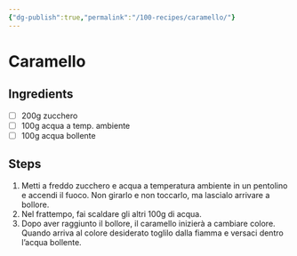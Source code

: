 ```yaml
---
{"dg-publish":true,"permalink":"/100-recipes/caramello/"}
---
```


# Caramello
## Ingredients
- [ ] 200g zucchero
- [ ] 100g acqua a temp. ambiente
- [ ] 100g acqua bollente
## Steps
1. Metti a freddo zucchero e acqua a temperatura ambiente in un pentolino e accendi il fuoco. Non girarlo e non toccarlo, ma lascialo arrivare a bollore. 
2. Nel frattempo, fai scaldare gli altri 100g di acqua.
3. Dopo aver raggiunto il bollore, il caramello inizierà a cambiare colore. Quando arriva al colore desiderato toglilo dalla fiamma e versaci dentro l’acqua bollente.